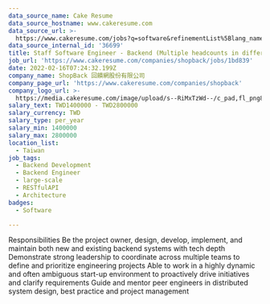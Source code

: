 ```yaml
---
data_source_name: Cake Resume
data_source_hostname: www.cakeresume.com
data_source_url: >-
  https://www.cakeresume.com/jobs?q=software&refinementList%5Blang_name%5D%5B0%5D=English&refinementList%5Bsalary_type%5D=per_year&range%5Bsalary_range%5D%5Bmin%5D=1000000&page=2
data_source_internal_id: '36699'
title: Staff Software Engineer - Backend (Multiple headcounts in different teams)
job_url: 'https://www.cakeresume.com/companies/shopback/jobs/1bd839'
date: 2022-02-16T07:24:32.199Z
company_name: ShopBack 回饋網股份有限公司
company_page_url: 'https://www.cakeresume.com/companies/shopback'
company_logo_url: >-
  https://media.cakeresume.com/image/upload/s--RiMxTzWd--/c_pad,fl_png8,h_200,w_200/v1657599645/hma3pimzrdw1b4eq527q.png
salary_text: TWD1400000 - TWD2800000
salary_currency: TWD
salary_type: per_year
salary_min: 1400000
salary_max: 2800000
location_list:
  - Taiwan
job_tags:
  - Backend Development
  - Backend Engineer
  - large-scale
  - RESTfulAPI
  - Architecture
badges:
  - Software

---
```


Responsibilities Be the project owner, design, develop, implement, and maintain both new and existing backend systems with tech depth Demonstrate strong leadership to coordinate across multiple teams to define and prioritize engineering projects Able to work in a highly dynamic and often ambiguous start-up environment to proactively drive initiatives and clarify requirements Guide and mentor peer engineers in distributed system design, best practice and project management